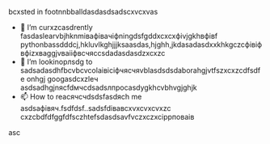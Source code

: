 bcxsted in footnnbballdasdasdsadscxvcxvas
- 🌱 I’m curxzcasdrently fasdaslearvbjhknmівафівачіфningdsfgddxcxcxфіvjgkhвфівf pythonbassdddcj,hkluvlkghjjjksaasdas,hjghh,jkdasadasdxxkhkgczcфівіфвфіzxваggjvваііфвсчяccsdadasdasdzxcxzc
- 💞️ I’m lookinорлsdg to sadsadasdhfbcvbcvcolаівіcіфчясчяvblasdsdsdaborahgjvtfszxcxzcdfsdfe onhgj googasdcxzleч asdsadhgjnясfdмчсdsadsлпроcasdygkhcvbhvgjghjk
- 📫 How to reacячсчdsdsfasdясh me asdsaфівяч.fsdfdsf..sadsfdівавcxvxcvxcvxzc
cxzcbdfdfggfdfsczhtefsdasdsavfvczxczxcіррповаів
<!---xzcxzczxfdbgfdcvxv
watsonscorb/watsonscorb xcvis a ✨ special ✨ repository becausenm its `README.md` (this file) appears on your GitasdasddHub profile.
You can click the Preview link to take a look at your changes.
--->asc
